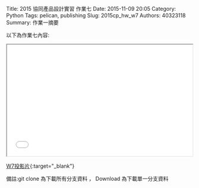 Title: 2015 協同產品設計實習 作業七
Date: 2015-11-09 20:05
Category: Python
Tags: pelican, publishing
Slug: 2015cp_hw_w7
Authors: 40323118
Summary: 作業一摘要

以下為作業七內容:

<iframe src="40323121_cp_w7_p.html" width="500" height="300"></iframe>

[W7投影片](40323121_cp_w7_p.html){:target="_blank"}


備註:git clone 為下載所有分支資料 ， Download 為下載單一分支資料











